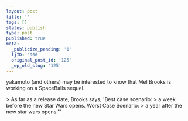 ```yaml
---
layout: post
title: ''
tags: []
status: publish
type: post
published: true
meta:
  _publicize_pending: '1'
  ljID: '906'
  original_post_id: '125'
  _wp_old_slug: '125'
---
```

yakamoto (and others) may be interested to know that Mel Brooks is working on a SpaceBalls sequel.

&gt; As far as a release date, Brooks says, 'Best case scenario:
&gt; a week before the new Star Wars opens. Worst Case Scenario:
&gt; a year after the new star wars opens.'"
